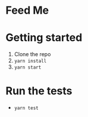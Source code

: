 # Feed Me

# Getting started

1. Clone the repo
2. `yarn install`
3. `yarn start`

# Run the tests

- `yarn test`
